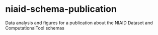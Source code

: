 # niaid-schema-publication
Data analysis and figures for a publication about the NIAID Dataset and ComputationalTool schemas
